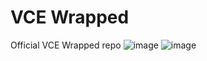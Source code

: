 # VCE Wrapped
Official VCE Wrapped repo
![image](https://user-images.githubusercontent.com/42863425/211199298-720e59cd-9a43-467f-b4e2-5c60b236345c.png)
![image](https://user-images.githubusercontent.com/42863425/211199371-3e81bca7-3f3e-4765-befe-ac0add0559b5.png)
